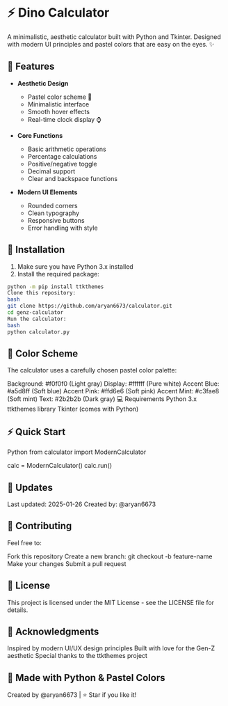 # ⚡ Dino Calculator

A minimalistic, aesthetic calculator built with Python and Tkinter. Designed with modern UI principles and pastel colors that are easy on the eyes. ✨


## 🌟 Features

- **Aesthetic Design**
  - Pastel color scheme 🎨
  - Minimalistic interface
  - Smooth hover effects
  - Real-time clock display ⌚

- **Core Functions**
  - Basic arithmetic operations
  - Percentage calculations
  - Positive/negative toggle
  - Decimal support
  - Clear and backspace functions

- **Modern UI Elements**
  - Rounded corners
  - Clean typography
  - Responsive buttons
  - Error handling with style

## 🚀 Installation

1. Make sure you have Python 3.x installed
2. Install the required package:
```bash
python -m pip install ttkthemes
Clone this repository:
bash
git clone https://github.com/aryan6673/calculator.git
cd genz-calculator
Run the calculator:
bash
python calculator.py
```

## 🎨 Color Scheme
The calculator uses a carefully chosen pastel color palette:

Background: #f0f0f0 (Light gray)
Display: #ffffff (Pure white)
Accent Blue: #a5d8ff (Soft blue)
Accent Pink: #ffd6e6 (Soft pink)
Accent Mint: #c3fae8 (Soft mint)
Text: #2b2b2b (Dark gray)
💻 Requirements
Python 3.x
ttkthemes library
Tkinter (comes with Python)
## ⚡ Quick Start
Python
from calculator import ModernCalculator

calc = ModernCalculator()
calc.run()
## 🔄 Updates
Last updated: 2025-01-26
Created by: @aryan6673

## 🤝 Contributing
Feel free to:

Fork this repository
Create a new branch: git checkout -b feature-name
Make your changes
Submit a pull request
## 📝 License
This project is licensed under the MIT License - see the LICENSE file for details.

## 💫 Acknowledgments
Inspired by modern UI/UX design principles
Built with love for the Gen-Z aesthetic
Special thanks to the ttkthemes project
## 🌈 Made with Python & Pastel Colors
Created by @aryan6673 | ⭐ Star if you like it!
